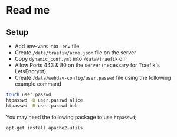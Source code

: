 # Read me

## Setup

- Add env-vars into `.env` file
- Create `/data/traefik/acme.json` file on the server
- Copy `dynamic_conf.yml` into `/data/traefik` dir
- Allow Ports 443 & 80 on the server (necessary for Traefik's LetsEncrypt)
- Create `/data/webdav-config/user.passwd` file using the following example command

```bash
touch user.passwd
htpasswd -B user.passwd alice
htpasswd -B user.passwd bob
```

You may need the following package to use `htpasswd`;

```bash
apt-get install apache2-utils
```
